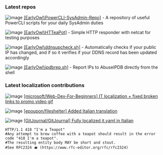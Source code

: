 ### Latest repos
![image](https://badgen.net/badge/icon/PowerShell?icon=github&label&color=blue) [[EarlyOwl\PowerCLI-SysAdmin-Repo]](https://github.com/EarlyOwl/PowerCLI-SysAdmin-Repo) - A repository of useful PowerCLI scripts for your daily SysAdmin duties

![image](https://badgen.net/badge/icon/shell?icon=github&label&color=green) [[EarlyOwl\HTTeaPot]](https://github.com/EarlyOwl/HTTeaPot) - Simple HTTP responder with netcat for testing purposes

![image](https://badgen.net/badge/icon/shell?icon=github&label&color=green) [[EarlyOwl\ddnsupcheck.sh]](https://github.com/EarlyOwl/ddnsupcheck.sh) - Automatically checks if your public IP has changed, and if so it verifies if your DDNS record has been updated accordingly

![image](https://badgen.net/badge/icon/shell?icon=github&label&color=green) [[EarlyOwl\ipdbrep.sh]](https://github.com/EarlyOwl/ipdbrep.sh) - Report IPs to AbuseIPDB directly from the shell

### Latest localization contributions
![image](https://badgen.net/badge/PR/merged/purple?icon=github) [[microsoft/Web-Dev-For-Beginners] IT localization + fixed broken links to promo video gif](https://github.com/microsoft/Web-Dev-For-Beginners/pull/731)

![image](https://badgen.net/badge/PR/merged/purple?icon=github) [[epoupon/fileshelter] Added Italian translation](https://github.com/epoupon/fileshelter/pull/71)

![image](https://badgen.net/badge/PR/!open!/green?icon=github) [[GitJournal/GitJournal] Fully localized it.yaml in Italian](https://github.com/GitJournal/GitJournal/pull/668)




```shell
HTTP/1.1 418 "I'm a Teapot"
#Any attempt to brew coffee with a teapot should result in the error code "418 I'm a teapot". 
#The resulting entity body MAY be short and stout. 
#See RFC2324 🫖 (https://www.rfc-editor.org/rfc/rfc2324)
```
